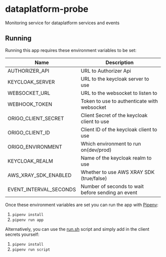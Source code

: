 # dataplatform-probe
Monitoring service for dataplatform services and events

## Running
Running this app requires these environment variables to be set:

| Name                   | Description                                                 |
| ---------------------- | ----------------------------------------------------------- |
| AUTHORIZER_API         | URL to Authorizer Api                                       |
| KEYCLOAK_SERVER        | URL to the keycloak server to use                           |
| WEBSOCKET_URL          | URL to the websocket to listen to                           |
| WEBHOOK_TOKEN          | Token to use to authenticate with websocket                 |
| ORIGO_CLIENT_SECRET    | Client Secret of the keycloak client to use                 |
| ORIGO_CLIENT_ID        | Client ID of the keycloak client to use                     |
| ORIGO_ENVIRONMENT      | Which environment to run on(dev/prod)                       |
| KEYCLOAK_REALM         | Name of the keycloak realm to use                           |
| AWS_XRAY_SDK_ENABLED   | Whether to use AWS XRAY SDK (true/false)                    |
| EVENT_INTERVAL_SECONDS | Number of seconds to wait before sending an event           |

Once these environment variables are set you can
run the app with [Pipenv](https://github.com/pypa/pipenv):
1. `pipenv install`
2. `pipenv run app`

Alternatively, you can use the [run.sh](run.sh) script and simply add
in the client secrets yourself:
1. `pipenv install`
2. `pipenv run script`